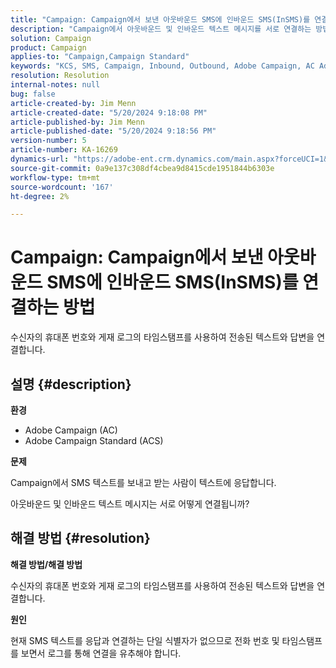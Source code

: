 ```yaml
---
title: "Campaign: Campaign에서 보낸 아웃바운드 SMS에 인바운드 SMS(InSMS)를 연결하는 방법"
description: "Campaign에서 아웃바운드 및 인바운드 텍스트 메시지를 서로 연결하는 방법을 배웁니다."
solution: Campaign
product: Campaign
applies-to: "Campaign,Campaign Standard"
keywords: "KCS, SMS, Campaign, Inbound, Outbound, Adobe Campaign, AC Adobe Campaign Standard, ACS, FAQ"
resolution: Resolution
internal-notes: null
bug: false
article-created-by: Jim Menn
article-created-date: "5/20/2024 9:18:08 PM"
article-published-by: Jim Menn
article-published-date: "5/20/2024 9:18:56 PM"
version-number: 5
article-number: KA-16269
dynamics-url: "https://adobe-ent.crm.dynamics.com/main.aspx?forceUCI=1&pagetype=entityrecord&etn=knowledgearticle&id=6d4bd16f-ee16-ef11-9f8a-6045bd006268"
source-git-commit: 0a9e137c308df4cbea9d8415cde1951844b6303e
workflow-type: tm+mt
source-wordcount: '167'
ht-degree: 2%

---
```


# Campaign: Campaign에서 보낸 아웃바운드 SMS에 인바운드 SMS(InSMS)를 연결하는 방법


수신자의 휴대폰 번호와 게재 로그의 타임스탬프를 사용하여 전송된 텍스트와 답변을 연결합니다.

## 설명 {#description}


<b>환경</b>

- Adobe Campaign (AC)
- Adobe Campaign Standard (ACS)


<b>문제</b>

Campaign에서 SMS 텍스트를 보내고 받는 사람이 텍스트에 응답합니다.

아웃바운드 및 인바운드 텍스트 메시지는 서로 어떻게 연결됩니까?


## 해결 방법 {#resolution}


<b>해결 방법/해결 방법</b>

수신자의 휴대폰 번호와 게재 로그의 타임스탬프를 사용하여 전송된 텍스트와 답변을 연결합니다.

<b>원인</b>

현재 SMS 텍스트를 응답과 연결하는 단일 식별자가 없으므로 전화 번호 및 타임스탬프를 보면서 로그를 통해 연결을 유추해야 합니다.


